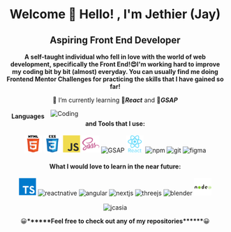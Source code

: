 
<h1 align="center">Welcome 👋 Hello! , I'm Jethier (Jay)</h1>
<h2 align="center">Aspiring Front End Developer</h2>


<p align="center"> <strong>A self-taught individual who fell in love with the world of web development, specifically the Front End!😍I'm working hard to improve my coding  bit by bit (almost) everyday. You can usually find me doing Frontend Mentor Challenges for practicing the skills that I have gained so far! </strong></p>

<p align="center">🌱 I’m currently learning 📌<strong><em>React</em></strong> and 📌<strong><em>GSAP</em></strong></p>
<img align="right" alt="Coding" width="400" src="https://theappstation.net/wp-content/uploads/2022/12/css-1-3.gif">

<h4 align="center">Languages and Tools that I use:</h4>
<p align="center"> 
 <img title="HTML" src="https://raw.githubusercontent.com/devicons/devicon/master/icons/html5/html5-original-wordmark.svg" alt="html5" width="40" height="40"/>
 <img title="CSS" src="https://raw.githubusercontent.com/devicons/devicon/master/icons/css3/css3-original-wordmark.svg" alt="css3" width="40" height="40"/>
 <img title="JavaScript" src="https://raw.githubusercontent.com/devicons/devicon/master/icons/javascript/javascript-original.svg" alt="javascript" width="40" height="40"/>
 <img title="SASS" src="https://raw.githubusercontent.com/devicons/devicon/master/icons/sass/sass-original.svg" alt="sass" width="40" height="40"/> 
 <img title="GSAP" src="https://greensock.com/uploads/monthly_2020_03/tweenmax.png.cf27916e926fbb328ff214f66b4c8429.png" alt="GSAP" width="40" height="40"/> 
 <img title="React" src="https://raw.githubusercontent.com/devicons/devicon/master/icons/react/react-original-wordmark.svg" alt="react" width="40" height="40"/>
 <img title="npm" src="https://cdn.freebiesupply.com/logos/thumbs/2x/npm-logo.png" alt="npm" width="40" height="40"/>
 <img title="git" src="https://www.vectorlogo.zone/logos/git-scm/git-scm-icon.svg" alt="git" width="40" height="40"/>  
 <img title="Figma" src="https://www.vectorlogo.zone/logos/figma/figma-icon.svg" alt="figma" width="40" height="40"/>  
</p>

<h4 align="center">What I would love to learn in the near future:</h4>
<p align="center">
 <img title="TypeScript" src="https://raw.githubusercontent.com/devicons/devicon/master/icons/typescript/typescript-original.svg" alt="typescript" width="40" height="40"/>
 <img title="React native" src="https://toppng.com/uploads/preview/react-native-svg-transformer-allows-you-import-svg-aperture-science-innovators-logo-11562851994zqcpwozsvy.png" alt="reactnative" width="40" height="40"/>
 <img title="Angular" src="https://angular.io/assets/images/logos/angular/angular.svg" alt="angular" width="40" height="40"/>
 <img title="Next.js"src="https://cdn.worldvectorlogo.com/logos/nextjs-2.svg" alt="nextjs" width="40" height="40"/>
 <img title="Three.js" src="https://onecode.co.il/onecode/wp-content/uploads/2021/11/three-js-logo.png" alt="threejs" width="40" height="40"/>
 <img title="Blender" src="https://download.blender.org/branding/community/blender_community_badge_white.svg" alt="blender" width="40" height="40"/>
 <img title="node.js" src="https://raw.githubusercontent.com/devicons/devicon/master/icons/nodejs/nodejs-original-wordmark.svg" alt="nodejs" width="40" height="40"/> 
</p>

  
 

<p align="center"><img align="center" src="https://github-readme-stats.vercel.app/api/top-langs?username=jcasia&show_icons=true&locale=en&layout=compact" alt="jcasia" /></p>

<p align="center">😀<strong>******Feel free to check out any of my repositories******</strong>😀</p>
